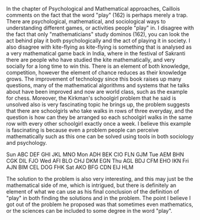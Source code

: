 In the chapter of Psychological and Mathematical approaches, Caillois comments on the fact that the word "play" (162) is perhaps merely a trap. There are psychological, mathematical, and sociological ways to understanding different games, or activities people "play" in. I disagree with the fact that only "mathematicians" study dominos (162), you can look the act behind play it both psychologically and the act of playing it in society. I also disagree with kite-flying as kite-flying is something that is analysed as a very mathematical game back in India, where in the festival of Sakranti there are people who have studied the kite mathematically, and very socially for a long time to win this. There is an element of both knowledge, competition, however the element of chance reduces as their knowledge grows. The improvement of technology since this book raises up many questions, many of the mathematical algorithms and systems that he talks about have been improved and now are world class, such as the example for chess. Moreover, the Kirkman's schoolgirl problem that he said is unsolved also is very fascinating topic he brings up, the problem suggests that there are schoolgirls who take walks in rows of three everyday, and the question is how can they be arranged so each schoolgirl walks in the same row with every other schoolgirl exactly once a week. I believe this example is fascinating is because even a problem people can perceive mathematically such as this one can be solved using tools in both sociology and psychology.

Sun ABC DEF GHI JKL MNO
Mon ADH BEK CIO FLN GJM
Tue AEM BHN CGK DIL FJO
Wed AFI BLO CHJ DKM EGN
Thu AGL BDJ CFM EHO IKN
Fri AJN BIM CEL DOG FHK
Sat AKO BFG CDN EIJ HLM

The solution to the problem is also very interesting, and this may just be the mathematical side of me, which is intrigued, but there is definitely an element of what we can use as his final conclusion of the definition of "play" in both finding the solutions and in the problem. The point I believe I got out of the problem he proposed was that sometimes even mathematics, or the sciences can be included to some degree in the word "play".
